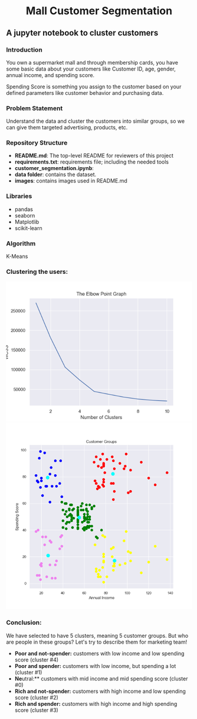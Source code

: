 <div align="center">
    <h1>Mall Customer Segmentation</h1>
</div>

## A jupyter notebook to cluster customers 

### Introduction
You own a supermarket mall and through membership cards, you have some basic data about your customers like Customer ID, age, gender, annual income, and spending score. 

Spending Score is something you assign to the customer based on your defined parameters like customer behavior and purchasing data.

### Problem Statement
Understand the data and cluster the customers into similar groups, so we can give them targeted advertising, products, etc.


### Repository Structure
* **README.md**: The top-level README for reviewers of this project
* **requirements.txt**: requirements file; including the needed tools
* **customer_segmentation.ipynb**:  
* **data folder**: contains the dataset.
* **images**: contains images used in README.md 
    

### Libraries
* pandas
* seaborn
* Matplotlib
* scikit-learn


### Algorithm
K-Means


### Clustering the users:

<img src="images/number_clusters.png" width="800"/>

<img src="images/customer_grougs.png" width="800"/>


### Conclusion:
We have selected to have 5 clusters, meaning 5 customer groups. But who are people in these groups? Let's try to describe them for marketing team!

* **Poor and not-spender:** customers with low income and low spending score (cluster #4)
* **Poor and spender:** customers with low income, but spending a lot (cluster #1)
* **Ne**utral:** customers with mid income and mid spending score (cluster #0)
* **Rich and not-spender:** customers with high income and low spending score (cluster #2)
* **Rich and spender:** customers with high income and high spending score (cluster #3)
